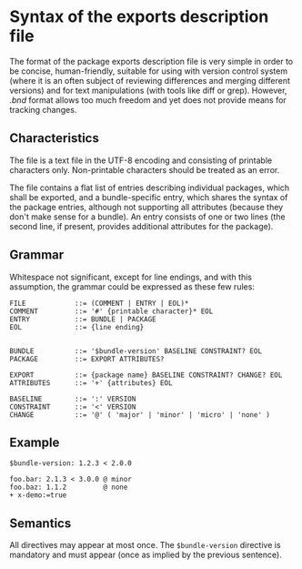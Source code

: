 # Syntax of the exports description file #

The format of the package exports description file is very simple in order to be concise, human-friendly, suitable for using with version control system (where it is an often subject of reviewing differences and merging different versions) and for text manipulations (with tools like diff or grep). However, *.bnd* format allows too much freedom and yet does not provide means for tracking changes.


## Characteristics ##

The file is a text file in the UTF-8 encoding and consisting of printable characters only. Non-printable characters should be treated as an error.

The file contains a flat list of entries describing individual packages, which shall be exported, and a bundle-specific entry, which shares the syntax of the package entries, although not supporting all attributes (because they don't make sense for a bundle). An entry consists of one or two lines (the second line, if present, provides additional attributes for the package).


## Grammar ##

Whitespace not significant, except for line endings, and with this assumption, the grammar could be expressed as these few rules:

```
FILE            ::= (COMMENT | ENTRY | EOL)*
COMMENT         ::= '#' {printable character}* EOL
ENTRY           ::= BUNDLE | PACKAGE
EOL             ::= {line ending}


BUNDLE          ::= '$bundle-version' BASELINE CONSTRAINT? EOL
PACKAGE         ::= EXPORT ATTRIBUTES?

EXPORT          ::= {package name} BASELINE CONSTRAINT? CHANGE? EOL
ATTRIBUTES      ::= '+' {attributes} EOL

BASELINE        ::= ':' VERSION
CONSTRAINT      ::= '<' VERSION
CHANGE          ::= '@' ( 'major' | 'minor' | 'micro' | 'none' )
```


## Example ##

```
$bundle-version: 1.2.3 < 2.0.0

foo.bar: 2.1.3 < 3.0.0 @ minor
foo.baz: 1.1.2         @ none
+ x-demo:=true
```


## Semantics ##

All directives may appear at most once. The `$bundle-version` directive is mandatory and must appear (once as implied by the previous sentence).
